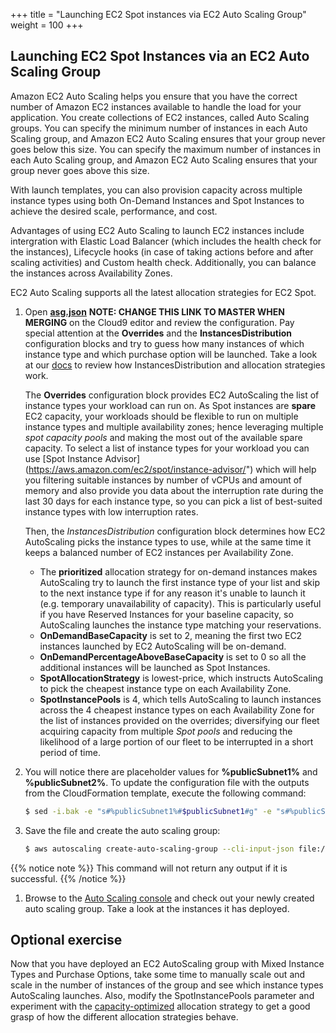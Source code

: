 +++
title = "Launching EC2 Spot instances via EC2 Auto Scaling Group"
weight = 100
+++

## Launching EC2 Spot Instances via an EC2 Auto Scaling Group

Amazon EC2 Auto Scaling helps you ensure that you have the correct number of Amazon EC2 instances available to handle the load for your application.  You create collections of EC2 instances, called Auto Scaling groups.  You can specify the minimum number of instances in each Auto Scaling group, and Amazon EC2 Auto Scaling ensures that your group never goes below this size. You can specify the maximum number of instances in each Auto Scaling group, and Amazon EC2 Auto Scaling ensures that your group never goes above this size.

With launch templates, you can also provision capacity across multiple instance types using both On-Demand Instances and Spot Instances to achieve the desired scale, performance, and cost.

Advantages of using EC2 Auto Scaling to launch EC2 instances include intergration with Elastic Load Balancer (which includes the health check for the instances), Lifecycle hooks (in case of taking actions before and after scaling activities) and Custom health check. Additionally, you can balance the instances across Availability Zones.

EC2 Auto Scaling supports all the latest allocation strategies for EC2 Spot.

1. Open [**asg.json**](https://raw.githubusercontent.com/raghananth/ec2-spot-workshops/update-launch-ec2-spot-instance-workshop/workshops/launching_ec2_spot_instances/asg.json) **NOTE: CHANGE THIS LINK TO MASTER WHEN MERGING** on the Cloud9 editor and review the configuration. Pay special attention at the **Overrides** and the **InstancesDistribution** configuration blocks and try to guess how many instances of which instance type and which purchase option will be launched. Take a look at our [docs](https://docs.aws.amazon.com/autoscaling/ec2/userguide/asg-purchase-options.html#asg-allocation-strategies) to review how InstancesDistribution and allocation strategies work.

    The **Overrides** configuration block provides EC2 AutoScaling the list of instance types your workload can run on. As Spot instances are **spare** EC2 capacity, your workloads should be flexible to run on multiple instance types and multiple availability zones; hence leveraging multiple *spot capacity pools* and making the most out of the available spare capacity. To select a list of instance types for your workload you can use [Spot Instance Advisor] (https://aws.amazon.com/ec2/spot/instance-advisor/") which will help you filtering suitable instances by number of vCPUs and amount of memory and also provide you data about the interruption rate during the last 30 days for each instance type, so you can pick a list of best-suited instance types with low interruption rates.

    Then, the *InstancesDistribution* configuration block determines how EC2 AutoScaling picks the instance types to use, while at the same time it keeps a balanced number of EC2 instances per Availability Zone.

    * The **prioritized** allocation strategy for on-demand instances makes AutoScaling try to launch the first instance type of your list and skip to the next instance type if for any reason it's unable to launch it (e.g. temporary unavailability of capacity). This is particularly useful if you have Reserved Instances for your baseline capacity, so AutoScaling launches the instance type matching your reservations.
    * **OnDemandBaseCapacity** is set to 2, meaning the first two EC2 instances launched by EC2 AutoScaling will be on-demand.
    * **OnDemandPercentageAboveBaseCapacity** is set to 0 so all the additional instances will be launched as Spot Instances.
    * **SpotAllocationStrategy** is lowest-price, which instructs AutoScaling to pick the cheapest instance type on each Availability Zone.
    * **SpotInstancePools** is 4, which tells AutoScaling to launch instances across the 4 cheapest instance types on each Availability Zone for the list of instances provided on the overrides; diversifying our fleet acquiring capacity from multiple *Spot pools* and reducing the likelihood of a large portion of our fleet to be interrupted in a short period of time.

1. You will notice there are placeholder values for **%publicSubnet1%** and **%publicSubnet2%**. To update the configuration file with the outputs from the CloudFormation template, execute the following command:

    ```bash
    $ sed -i.bak -e "s#%publicSubnet1%#$publicSubnet1#g" -e "s#%publicSubnet2%#$publicSubnet2#g" asg.json
    ```

1. Save the file and create the auto scaling group:

    ```bash
    $ aws autoscaling create-auto-scaling-group --cli-input-json file://asg.json
    ```
{{% notice note %}}
This command will not return any output if it is successful.
{{% /notice %}}

1. Browse to the [Auto Scaling console](https://console.aws.amazon.com/ec2/autoscaling/home#AutoScalingGroups:view=details) and check out your newly created auto scaling group. Take a look at the instances it has deployed.


## Optional exercise

Now that you have deployed an EC2 AutoScaling group with Mixed Instance Types and Purchase Options, take some time to manually scale out and scale in the number of instances of the group and see which instance types AutoScaling launches. Also, modify the SpotInstancePools parameter and experiment with the [capacity-optimized](https://aws.amazon.com/blogs/compute/introducing-the-capacity-optimized-allocation-strategy-for-amazon-ec2-spot-instances/) allocation strategy to get a good grasp of how the different allocation strategies behave. 